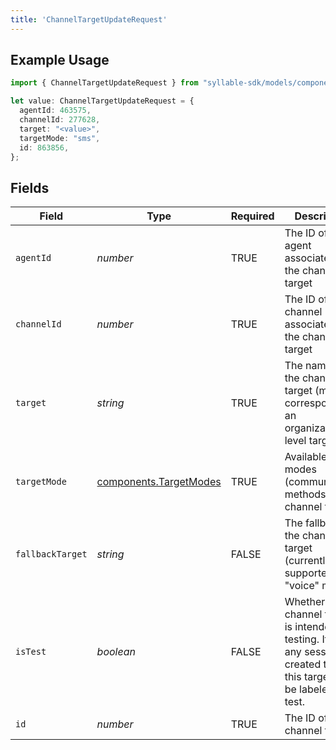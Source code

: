 ```yaml
---
title: 'ChannelTargetUpdateRequest'
---
```


## Example Usage

```typescript
import { ChannelTargetUpdateRequest } from "syllable-sdk/models/components";

let value: ChannelTargetUpdateRequest = {
  agentId: 463575,
  channelId: 277628,
  target: "<value>",
  targetMode: "sms",
  id: 863856,
};
```

## Fields

| Field                                                                                                                          | Type                                                                                                                           | Required                                                                                                                       | Description                                                                                                                    |
| ------------------------------------------------------------------------------------------------------------------------------ | ------------------------------------------------------------------------------------------------------------------------------ | ------------------------------------------------------------------------------------------------------------------------------ | ------------------------------------------------------------------------------------------------------------------------------ |
| `agentId`                                                                                                                      | *number*                                                                                                                       | TRUE                                                                                                             | The ID of the agent associated with the channel target                                                                         |
| `channelId`                                                                                                                    | *number*                                                                                                                       | TRUE                                                                                                             | The ID of the channel associated with the channel target                                                                       |
| `target`                                                                                                                       | *string*                                                                                                                       | TRUE                                                                                                             | The name of the channel target (must correspond to an organization-level target)                                               |
| `targetMode`                                                                                                                   | [components.TargetModes](/sdk-docs/models/components/targetmodes)                                                               | TRUE                                                                                                             | Available modes (communication methods) for channel targets.                                                                   |
| `fallbackTarget`                                                                                                               | *string*                                                                                                                       | FALSE                                                                                                             | The fallback for the channel target (currently only supported for "voice" mode)                                                |
| `isTest`                                                                                                                       | *boolean*                                                                                                                      | FALSE                                                                                                             | Whether the channel target is intended for testing. If true, any sessions created through this target will be labeled as test. |
| `id`                                                                                                                           | *number*                                                                                                                       | TRUE                                                                                                             | The ID of the channel target                                                                                                   |